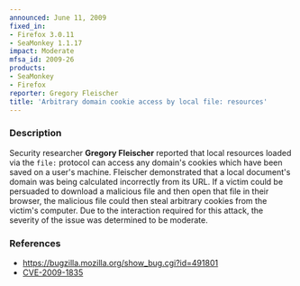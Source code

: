 ```yaml
---
announced: June 11, 2009
fixed_in:
- Firefox 3.0.11
- SeaMonkey 1.1.17
impact: Moderate
mfsa_id: 2009-26
products:
- SeaMonkey
- Firefox
reporter: Gregory Fleischer
title: 'Arbitrary domain cookie access by local file: resources'
---
```


<h3>Description</h3>

<p>Security researcher <strong>Gregory Fleischer</strong> reported
that local resources loaded via the <code>file:</code> protocol can
access any domain's cookies which have been saved on a user's machine.
Fleischer demonstrated that a local document's domain was being
calculated incorrectly from its URL.  If a victim could be persuaded
to download a malicious file and then open that file in their browser,
the malicious file could then steal arbitrary cookies from the
victim's computer.  Due to the interaction required for this attack,
the severity of the issue was determined to be moderate.</p>

<h3>References</h3>

<ul>
  <li><a href="https://bugzilla.mozilla.org/show_bug.cgi?id=491801">https://bugzilla.mozilla.org/show_bug.cgi?id=491801</a></li>
  <li><a class="ex-ref" href="http://cve.mitre.org/cgi-bin/cvename.cgi?name=CVE-2009-1835">CVE-2009-1835</a></li>
</ul>



